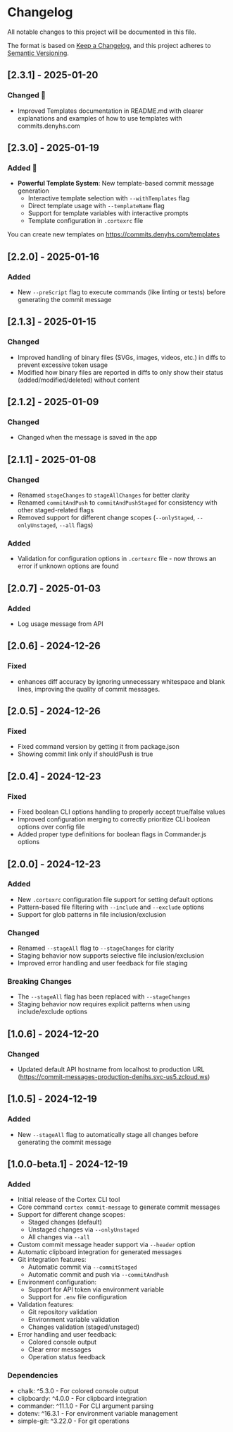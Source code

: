 # Changelog

All notable changes to this project will be documented in this file.

The format is based on [Keep a Changelog](https://keepachangelog.com/en/1.0.0/),
and this project adheres to [Semantic Versioning](https://semver.org/spec/v2.0.0.html).

## [2.3.1] - 2025-01-20
### Changed 📝
- Improved Templates documentation in README.md with clearer explanations and examples of how to use templates with commits.denyhs.com

## [2.3.0] - 2025-01-19
### Added 🌟
- **Powerful Template System**: New template-based commit message generation
  - Interactive template selection with `--withTemplates` flag
  - Direct template usage with `--templateName` flag
  - Support for template variables with interactive prompts
  - Template configuration in `.cortexrc` file

You can create new templates on https://commits.denyhs.com/templates

## [2.2.0] - 2025-01-16
### Added
- New `--preScript` flag to execute commands (like linting or tests) before generating the commit message

## [2.1.3] - 2025-01-15
### Changed
- Improved handling of binary files (SVGs, images, videos, etc.) in diffs to prevent excessive token usage
- Modified how binary files are reported in diffs to only show their status (added/modified/deleted) without content

## [2.1.2] - 2025-01-09
### Changed
- Changed when the message is saved in the app

## [2.1.1] - 2025-01-08
### Changed
- Renamed `stageChanges` to `stageAllChanges` for better clarity
- Renamed `commitAndPush` to `commitAndPushStaged` for consistency with other staged-related flags
- Removed support for different change scopes (`--onlyStaged`, `--onlyUnstaged`, `--all` flags)

### Added
- Validation for configuration options in `.cortexrc` file - now throws an error if unknown options are found

## [2.0.7] - 2025-01-03
### Added
- Log usage message from API

## [2.0.6] - 2024-12-26
### Fixed
- enhances diff accuracy by ignoring unnecessary whitespace and blank lines, improving the quality of commit messages.

## [2.0.5] - 2024-12-26
### Fixed
- Fixed command version by getting it from package.json
- Showing commit link only if shouldPush is true

## [2.0.4] - 2024-12-23
### Fixed
- Fixed boolean CLI options handling to properly accept true/false values
- Improved configuration merging to correctly prioritize CLI boolean options over config file
- Added proper type definitions for boolean flags in Commander.js options

## [2.0.0] - 2024-12-23
### Added
- New `.cortexrc` configuration file support for setting default options
- Pattern-based file filtering with `--include` and `--exclude` options
- Support for glob patterns in file inclusion/exclusion

### Changed
- Renamed `--stageAll` flag to `--stageChanges` for clarity
- Staging behavior now supports selective file inclusion/exclusion
- Improved error handling and user feedback for file staging

### Breaking Changes
- The `--stageAll` flag has been replaced with `--stageChanges`
- Staging behavior now requires explicit patterns when using include/exclude options

## [1.0.6] - 2024-12-20
### Changed
- Updated default API hostname from localhost to production URL (https://commit-messages-production-denihs.svc-us5.zcloud.ws)

## [1.0.5] - 2024-12-19

### Added
- New `--stageAll` flag to automatically stage all changes before generating the commit message

## [1.0.0-beta.1] - 2024-12-19

### Added

- Initial release of the Cortex CLI tool
- Core command `cortex commit-message` to generate commit messages
- Support for different change scopes:
  - Staged changes (default)
  - Unstaged changes via `--onlyUnstaged`
  - All changes via `--all`
- Custom commit message header support via `--header` option
- Automatic clipboard integration for generated messages
- Git integration features:
  - Automatic commit via `--commitStaged`
  - Automatic commit and push via `--commitAndPush`
- Environment configuration:
  - Support for API token via environment variable
  - Support for `.env` file configuration
- Validation features:
  - Git repository validation
  - Environment variable validation
  - Changes validation (staged/unstaged)
- Error handling and user feedback:
  - Colored console output
  - Clear error messages
  - Operation status feedback

### Dependencies

- chalk: ^5.3.0 - For colored console output
- clipboardy: ^4.0.0 - For clipboard integration
- commander: ^11.1.0 - For CLI argument parsing
- dotenv: ^16.3.1 - For environment variable management
- simple-git: ^3.22.0 - For git operations 